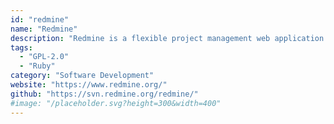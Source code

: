 ```yaml
---
id: "redmine"
name: "Redmine"
description: "Redmine is a flexible project management web application."
tags:
  - "GPL-2.0"
  - "Ruby"
category: "Software Development"
website: "https://www.redmine.org/"
github: "https://svn.redmine.org/redmine/"
#image: "/placeholder.svg?height=300&width=400"
---
```


